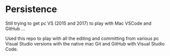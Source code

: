 # Persistence

Still trying to get pc VS (2015 and 2017) to play with Mac VSCode and GitHub ...


Used this repo to play with all the editing and committing from various 
   pc Visual Studio versions with the native mac Git and GitHub with Visual Studio Code.


